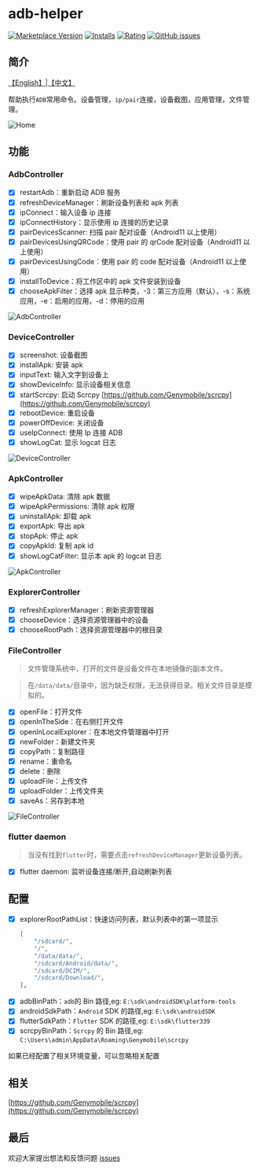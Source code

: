 # adb-helper

[![Marketplace Version](https://img.shields.io/visual-studio-marketplace/v/jawa0919.adb-helper)](https://marketplace.visualstudio.com/items?itemName=jawa0919.adb-helper) [![Installs](https://img.shields.io/visual-studio-marketplace/i/jawa0919.adb-helper)](https://marketplace.visualstudio.com/items?itemName=jawa0919.adb-helper) [![Rating](https://img.shields.io/visual-studio-marketplace/stars/jawa0919.adb-helper)](https://marketplace.visualstudio.com/items?itemName=jawa0919.adb-helper) [![GitHub issues](https://img.shields.io/github/issues/jawa0919/adb-helper)](https://github.com/jawa0919/adb-helper/issues)

## 简介

[【English】](./README.md)|[【中文】](./README_zh.md)

帮助执行`ADB`常用命令。设备管理，`ip/pair`连接，设备截图，应用管理，文件管理。

![Home](./docs/img/home.png)

## 功能

### AdbController

- [x] restartAdb：重新启动 ADB 服务
- [x] refreshDeviceManager：刷新设备列表和 apk 列表
- [x] ipConnect：输入设备 ip 连接
- [x] ipConnectHistory：显示使用 ip 连接的历史记录
- [x] pairDevicesScanner: 扫描 pair 配对设备（Android11 以上使用）
- [x] pairDevicesUsingQRCode：使用 pair 的 qrCode 配对设备（Android11 以上使用）
- [x] pairDevicesUsingCode：使用 pair 的 code 配对设备（Android11 以上使用）
- [x] installToDevice：将工作区中的 apk 文件安装到设备
- [x] chooseApkFilter：选择 apk 显示种类，-3：第三方应用（默认），-s：系统应用，-e：启用的应用，-d：停用的应用

![AdbController](./docs/img/AdbController.gif)

### DeviceController

- [x] screenshot: 设备截图
- [x] installApk: 安装 apk
- [x] inputText: 输入文字到设备上
- [x] showDeviceInfo: 显示设备相关信息
- [x] startScrcpy: 启动 Scrcpy [https://github.com/Genymobile/scrcpy](https://github.com/Genymobile/scrcpy)
- [x] rebootDevice: 重启设备
- [x] powerOffDevice: 关闭设备
- [x] useIpConnect: 使用 Ip 连接 ADB
- [x] showLogCat: 显示 logcat 日志

![DeviceController](./docs/img/DeviceController.gif)

### ApkController

- [x] wipeApkData: 清除 apk 数据
- [x] wipeApkPermissions: 清除 apk 权限
- [x] uninstallApk: 卸载 apk
- [x] exportApk: 导出 apk
- [x] stopApk: 停止 apk
- [x] copyApkId: 复制 apk id
- [x] showLogCatFilter: 显示本 apk 的 logcat 日志

![ApkController](./docs/img/ApkController.png)

### ExplorerController

- [x] refreshExplorerManager：刷新资源管理器
- [x] chooseDevice：选择资源管理器中的设备
- [x] chooseRootPath：选择资源管理器中的根目录

### FileController

> 文件管理系统中，打开的文件是设备文件在本地镜像的副本文件。

> 在`/data/data/`目录中，因为缺乏权限，无法获得目录。相关文件目录是模拟的。

- [x] openFile：打开文件
- [x] openInTheSide：在右侧打开文件
- [x] openInLocalExplorer：在本地文件管理器中打开
- [x] newFolder：新建文件夹
- [x] copyPath：复制路径
- [x] rename：重命名
- [x] delete：删除
- [x] uploadFile：上传文件
- [x] uploadFolder：上传文件夹
- [x] saveAs：另存到本地

![FileController](./docs/img/FileController.png)

### flutter daemon

> 当没有找到`flutter`时，需要点击`refreshDeviceManager`更新设备列表。

- [x] flutter daemon: 监听设备连接/断开,自动刷新列表

## 配置

- [x] explorerRootPathList：快速访问列表，默认列表中的第一项显示
  ```json
  [
      "/sdcard/",
      "/",
      "/data/data/",
      "/sdcard/Android/data/",
      "/sdcard/DCIM/",
      "/sdcard/Download/",
  ],
  ```
- [x] adbBinPath：`adb`的 Bin 路径,eg: `E:\sdk\androidSDK\platform-tools`
- [x] androidSdkPath：`Android` SDK 的路径,eg: `E:\sdk\androidSDK`
- [x] flutterSdkPath：`Flutter` SDK 的路径,eg: `E:\sdk\flutter339`
- [x] scrcpyBinPath：`Scrcpy` 的 Bin 路径,eg: `C:\Users\admin\AppData\Roaming\Genymobile\scrcpy`

如果已经配置了相关环境变量，可以忽略相关配置

## 相关

[https://github.com/Genymobile/scrcpy](https://github.com/Genymobile/scrcpy)

## 最后

欢迎大家提出想法和反馈问题 [issues](https://github.com/jawa0919/adb-helper/issues)
